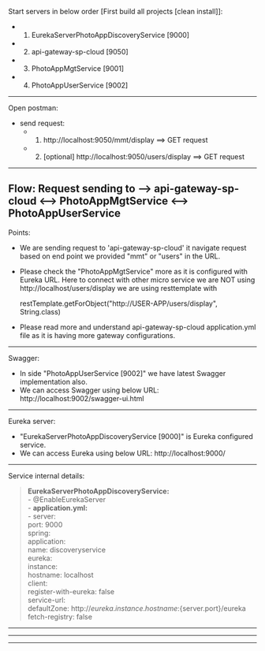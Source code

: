 
Start servers in below order [First build all projects [clean install]]: 
- 1. EurekaServerPhotoAppDiscoveryService [9000]
- 2. api-gateway-sp-cloud [9050]
- 3. PhotoAppMgtService [9001]
- 4. PhotoAppUserService [9002]
------------------------------------------------------------------------------------------------------------
Open postman: 
- send request: 
	- 1. http://localhost:9050/mmt/display       ==> GET request
	- 2. [optional] http://localhost:9050/users/display       ==> GET request
------------------------------------------------------------------------------------------------------------
Flow: 
		Request sending to --> api-gateway-sp-cloud <--> PhotoAppMgtService <--> PhotoAppUserService
------------------------------------------------------------------------------------------------------------
Points:
- We are sending request to 'api-gateway-sp-cloud' it navigate request based on end point we provided "mmt" or "users" in the URL.
- Please check the  "PhotoAppMgtService" more as it is configured with Eureka URL.
	Here to connect with other micro service we are NOT using http://localhost/users/display we are using resttemplate with 
	
	restTemplate.getForObject("http://USER-APP/users/display", String.class)
- Please read more and understand api-gateway-sp-cloud application.yml file as it is having more gateway configurations.
------------------------------------------------------------------------------------------------------------
Swagger: 
- In side "PhotoAppUserService [9002]" we have latest Swagger implementation also.
- We can access Swagger using below URL: http://localhost:9002/swagger-ui.html
	
------------------------------------------------------------------------------------------------------------
Eureka server: 
- "EurekaServerPhotoAppDiscoveryService [9000]" is Eureka configured service.
- We can access Eureka using below URL: http://localhost:9000/
	
------------------------------------------------------------------------------------------------------------
Service internal details:  

>**EurekaServerPhotoAppDiscoveryService:**\
	- @EnableEurekaServer\
	- **application.yml:**  
			- server:   
				  port: 9000  
				spring:   
				  application:   
					name: discoveryservice  
				eureka:   
				  instance:   
					hostname: localhost  
				  client:   
					register-with-eureka: false  
					service-url:   
					  defaultZone: http://${eureka.instance.hostname}:${server.port}/eureka  
					fetch-registry: false  
------------
					
------------------------------------------------------------------------------------------------------------










------------------------------------------------------------------------------------------------------------				